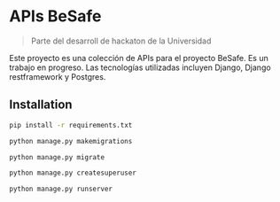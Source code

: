 # APIs BeSafe

> Parte del desarroll de hackaton de la Universidad

Este proyecto es una colección de APIs para el proyecto BeSafe. Es un trabajo en progreso. Las tecnologías utilizadas incluyen Django, Django restframework y Postgres.

## Installation

```sh
pip install -r requirements.txt
```

```sh
python manage.py makemigrations
```

```sh
python manage.py migrate
```

```sh
python manage.py createsuperuser
```

```sh
python manage.py runserver
```
